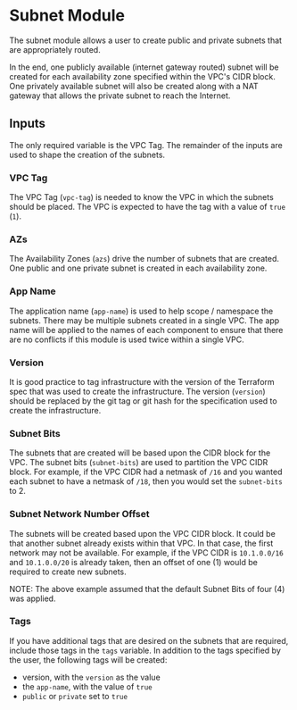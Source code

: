 # Subnet Module

The subnet module allows a user to create public and private subnets that are appropriately routed.

In the end, one publicly available (internet gateway routed) subnet will be created for each availability zone specified within the VPC's CIDR block.  One privately available subnet will also be created along with a NAT gateway that allows the private subnet to reach the Internet.

## Inputs

The only required variable is the VPC Tag. The remainder of the inputs are used to shape the creation of the subnets.

### VPC Tag

The VPC Tag (`vpc-tag`) is needed to know the VPC in which the subnets should be placed.  The VPC is expected to have the tag with a value of `true` (`1`).

### AZs

The Availability Zones (`azs`) drive the number of subnets that are created.  One public and one private subnet is created in each availability zone.

### App Name

The application name (`app-name`) is used to help scope / namespace the subnets.  There may be multiple subnets created in a single VPC.  The app name will be applied to the names of each component to ensure that there are no conflicts if this module is used twice within a single VPC.

### Version

It is good practice to tag infrastructure with the version of the Terraform spec that was used to create the infrastructure.  The version (`version`) should be replaced by the git tag or git hash for the specification used to create the infrastructure.

### Subnet Bits

The subnets that are created will be based upon the CIDR block for the VPC.  The subnet bits (`subnet-bits`) are used to partition the VPC CIDR block.  For example, if the VPC CIDR had a netmask of `/16` and you wanted each subnet to have a netmask of `/18`, then you would set the `subnet-bits` to 2.

### Subnet Network Number Offset

The subnets will be created based upon the VPC CIDR block.  It could be that another subnet already exists within that VPC.  In that case, the first network may not be available.  For example, if the VPC CIDR is `10.1.0.0/16` and `10.1.0.0/20` is already taken, then an offset of one (1) would be required to create new subnets.  

NOTE:  The above example assumed that the default Subnet Bits of four (4) was applied.

### Tags

If you have additional tags that are desired on the subnets that are required, include those tags in the `tags` variable.  In addition to the tags specified by the user, the following tags will be created:

* version, with the `version` as the value
* the `app-name`, with the value of `true`
* `public` or `private` set to `true`
